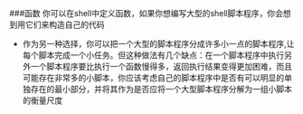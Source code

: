 ###函数
你可以在shell中定义函数，如果你想编写大型的shell脚本程序，你会想到用它们来构造自己的代码			
 - 作为另一种选择，你可以把一个大型的脚本程序分成许多小一点的脚本程序,让每个脚本完成一个小任务。但这种做法有几个缺点：在一个脚本程序中执行另外一个脚本程序要比执行一个函数慢得多，返回执行结果变得更加困难，而且可能存在非常多的小脚本，你应该考虑自己的脚本程序中是否有可以明显的单独存在的最小部分，并将其作为是否应将一个大型脚本程序分解为一组小脚本的衡量尺度